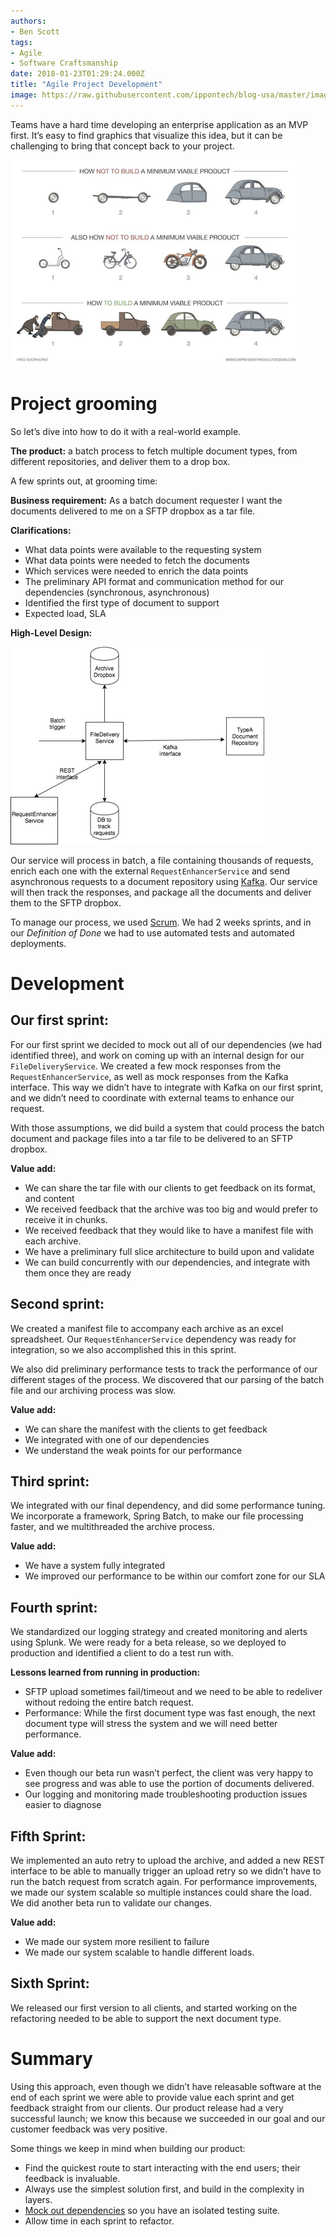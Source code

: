 ```yaml
---
authors:
- Ben Scott
tags:
- Agile
- Software Craftsmanship
date: 2018-01-23T01:29:24.000Z
title: "Agile Project Development"
image: https://raw.githubusercontent.com/ippontech/blog-usa/master/images/2018/01/MVP-1.png
---
```


Teams have a hard time developing an enterprise application as an MVP first. It’s easy to find graphics that visualize this idea, but it can be challenging to bring that concept back to your project.

![MVP](https://raw.githubusercontent.com/ippontech/blog-usa/master/images/2018/01/MVP.png)

# Project grooming

So let’s dive into how to do it with a real-world example.

**The product:** a batch process to fetch multiple document types, from different repositories, and deliver them to a drop box.

A few sprints out, at grooming time:

**Business requirement:**
As a batch document requester I want the documents delivered to me on a SFTP dropbox as a tar file.

**Clarifications:**
* What data points were available to the requesting system
* What data points were needed to fetch the documents
* Which services were needed to enrich the data points
* The preliminary API format and communication method for our dependencies (synchronous, asynchronous)
* Identified the first type of document to support
* Expected load, SLA

**High-Level Design:**

![architecture](https://raw.githubusercontent.com/ippontech/blog-usa/master/images/2018/01/architecture.png)

Our service will process in batch, a file containing thousands of requests, enrich each one with the external `RequestEnhancerService` and send asynchronous requests to a document repository using [Kafka](https://kafka.apache.org/). Our service will then track the responses, and package all the documents and deliver them to the SFTP dropbox.

To manage our process, we used [Scrum](https://en.wikipedia.org/wiki/Scrum_(software_development)). We had 2 weeks sprints, and in our _Definition of Done_ we had to use automated tests and automated deployments.
# Development
## Our first sprint:

For our first sprint we decided to mock out all of our dependencies (we had identified three), and work on coming up with an internal design for our `FileDeliveryService`. We created a few mock responses from the `RequestEnhancerService`, as well as mock responses from the Kafka interface. This way we didn’t have to integrate with Kafka on our first sprint, and we didn’t need to coordinate with external teams to enhance our request.

With those assumptions, we did build a system that could process the batch document and package files into a tar file to be delivered to an SFTP dropbox.

**Value add:**
* We can share the tar file with our clients to get feedback on its format, and content
* We received feedback that the archive was too big and would prefer to receive it in chunks.
* We received feedback that they would like to have a manifest file with each archive.
* We have a preliminary full slice architecture to build upon and validate
* We can build concurrently with our dependencies, and integrate with them once they are ready

## Second sprint:

We created a manifest file to accompany each archive as an excel spreadsheet. Our `RequestEnhancerService` dependency was ready for integration, so we also accomplished this in this sprint.

We also did preliminary performance tests to track the performance of our different stages of the process. We discovered that our parsing of the batch file and our archiving process was slow.

**Value add:**
* We can share the manifest with the clients to get feedback
* We integrated with one of our dependencies
* We understand the weak points for our performance

## Third sprint:

We integrated with our final dependency, and did some performance tuning. We incorporate a framework, Spring Batch, to make our file processing faster, and we multithreaded the archive process.

**Value add:**
* We have a system fully integrated
* We improved our performance to be within our comfort zone for our SLA

## Fourth sprint:

We standardized our logging strategy and created monitoring and alerts using Splunk. We were ready for a beta release, so we deployed to production and identified a client to do a test run with.

**Lessons learned from running in production:**
* SFTP upload sometimes fail/timeout and we need to be able to redeliver without redoing the entire batch request.
* Performance: While the first document type was fast enough, the next document type will stress the system and we will need better performance.

**Value add:**
* Even though our beta run wasn’t perfect, the client was very happy to see progress and was able to use the portion of documents delivered.
* Our logging and monitoring made troubleshooting production issues easier to diagnose

## Fifth Sprint:

We implemented an auto retry to upload the archive, and added a new REST interface to be able to manually trigger an upload retry so we didn’t have to run the batch request from scratch again. For performance improvements, we made our system scalable so multiple instances could share the load.
We did another beta run to validate our changes.

**Value add:**
* We made our system more resilient to failure
* We made our system scalable to handle different loads.

## Sixth Sprint:

  We released our first version to all clients, and started working on the refactoring needed to be able to support the next document type.

# Summary

Using this approach, even though we didn’t have releasable software at the end of each sprint we were able to provide value each sprint and get feedback straight from our clients. Our product release had a very successful launch; we know this because we succeeded in our goal and our customer feedback was very positive.

Some things we keep in mind when building our product:
* Find the quickest route to start interacting with the end users; their feedback is invaluable.
* Always use the simplest solution first, and build in the complexity in layers.
* [Mock out dependencies](https://blog.jayway.com/2012/02/25/mockito-and-dependency-injection/) so you have an isolated testing suite.
* Allow time in each sprint to refactor.
